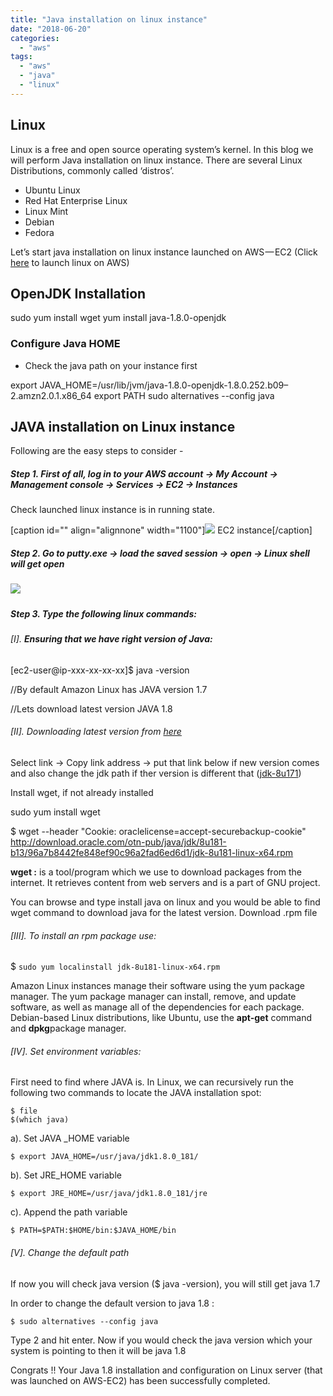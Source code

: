 ```yaml
---
title: "Java installation on linux instance"
date: "2018-06-20"
categories: 
  - "aws"
tags: 
  - "aws"
  - "java"
  - "linux"
---
```


## Linux

Linux is a free and open source operating system’s kernel. In this blog we will perform Java installation on linux instance. There are several Linux Distributions, commonly called ‘distros’.

- Ubuntu Linux
- Red Hat Enterprise Linux
- Linux Mint
- Debian
- Fedora

Let’s start java installation on linux instance launched on AWS — EC2 (Click [here](https://devops4solutions.com/linux-instance-launch-aws-ec2/) to launch linux on AWS)

## OpenJDK Installation

sudo yum install wget
yum install java-1.8.0-openjdk

### **Configure Java HOME**

- Check the java path on your instance first

export JAVA\_HOME=/usr/lib/jvm/java-1.8.0-openjdk-1.8.0.252.b09–2.amzn2.0.1.x86\_64
export PATH
sudo alternatives --config java

## JAVA installation on Linux instance

Following are the easy steps to consider -

##### Step 1. First of all, log in to your AWS account → My Account → Management console → Services → EC2 → Instances

Check launched linux instance is in running state.

\[caption id="" align="alignnone" width="1100"\]![](https://cdn-images-1.medium.com/max/1100/1*KZXUP15ScpcJBTTKCxQa7w.png) EC2 instance\[/caption\]

##### Step 2. Go to putty.exe → load the saved session → open → Linux shell will get open

##### ![](https://cdn-images-1.medium.com/max/1100/1*70Q3AwaAdogQlpDjLNoidA.png)

##### Step 3. Type the following linux commands:

###### \[I\]. **Ensuring that we have right version of Java:**

\[ec2-user@ip-xxx-xx-xx-xx\]$ java -version

//By default Amazon Linux has JAVA version 1.7

//Lets download latest version JAVA 1.8

###### \[II\]. Downloading latest version from [here](http://www.oracle.com/technetwork/java/javase/downloads/jdk8-downloads-2133151.html)

Select link -> Copy link address -> put that link below if new version comes and also change the jdk path if ther version is different that ([jdk-8u171](http://download.oracle.com/otn-pub/java/jdk/8u171-b11/512cd62ec5174c3487ac17c61aaa89e8/jdk-8u171-linux-x64.rpm))

Install wget, if not already installed

sudo yum install wget

$ wget --header "Cookie: oraclelicense=accept-securebackup-cookie" http://download.oracle.com/otn-pub/java/jdk/8u181-b13/96a7b8442fe848ef90c96a2fad6ed6d1/jdk-8u181-linux-x64.rpm

**wget :** is a tool/program which we use to download packages from the internet. It retrieves content from web servers and is a part of GNU project.

You can browse and type install java on linux and you would be able to find wget command to download java for the latest version. Download .rpm file

###### \[III\]. To install an rpm package use:

$ `sudo yum localinstall jdk-8u181-linux-x64.rpm`

Amazon Linux instances manage their software using the yum package manager. The yum package manager can install, remove, and update software, as well as manage all of the dependencies for each package. Debian-based Linux distributions, like Ubuntu, use the **apt-get** command and **dpkg**package manager.

###### \[IV\]. Set environment variables:

First need to find where JAVA is. In Linux, we can recursively run the following two commands to locate the JAVA installation spot:

```
$ file 
$(which java)
```

a). Set JAVA \_HOME variable

```
$ export JAVA_HOME=/usr/java/jdk1.8.0_181/
```

b). Set JRE\_HOME variable

```
$ export JRE_HOME=/usr/java/jdk1.8.0_181/jre
```

c). Append the path variable

```
$ PATH=$PATH:$HOME/bin:$JAVA_HOME/bin
```

###### \[V\]. Change the default path

If now you will check java version ($ java -version), you will still get java 1.7

In order to change the default version to java 1.8 :

```
$ sudo alternatives --config java
```

Type 2 and hit enter. Now if you would check the java version which your system is pointing to then it will be java 1.8

Congrats !! Your Java 1.8 installation and configuration on Linux server (that was launched on AWS-EC2) has been successfully completed.
